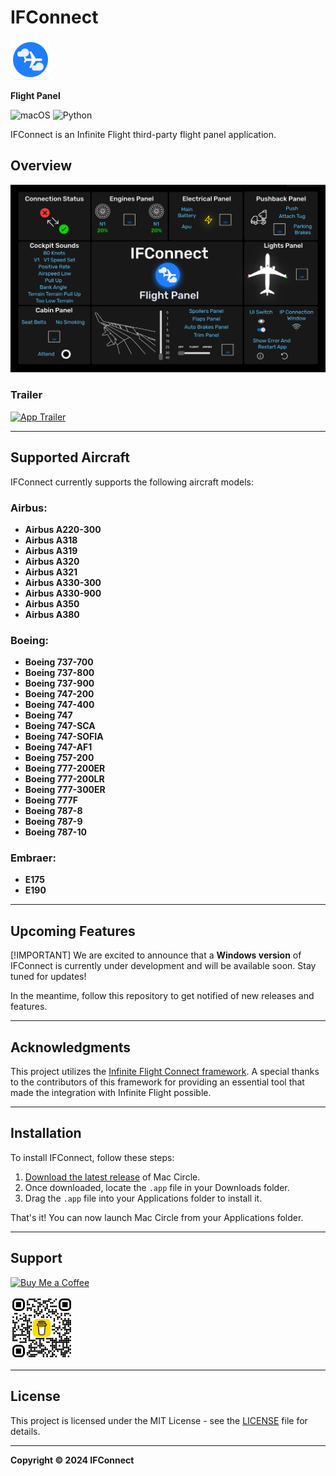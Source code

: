 # **IFConnect**

<img src="Images/IFConnect_logo.png" alt="App Icon" width="64" height="64">

**Flight Panel**

![macOS](https://img.shields.io/badge/mac%20os-000000?style=for-the-badge&logo=macos&logoColor=F0F0F0)
![Python](https://img.shields.io/badge/python-3776AB?style=for-the-badge&logo=python&logoColor=white)

IFConnect is an Infinite Flight third-party flight panel application.

## Overview

![Images](Images/IFConnect-Grid-Schema.jpg)

### Trailer

[![App Trailer](https://img.youtube.com/vi/3jwPE93IAsc/maxresdefault.jpg)](https://youtu.be/3jwPE93IAsc)

---

## Supported Aircraft

IFConnect currently supports the following aircraft models:

### **Airbus:**
- **Airbus A220-300**
- **Airbus A318**
- **Airbus A319**
- **Airbus A320**
- **Airbus A321**
- **Airbus A330-300**
- **Airbus A330-900**
- **Airbus A350**
- **Airbus A380**

### **Boeing:**
- **Boeing 737-700**
- **Boeing 737-800**
- **Boeing 737-900**
- **Boeing 747-200**
- **Boeing 747-400**
- **Boeing 747**
- **Boeing 747-SCA**
- **Boeing 747-SOFIA**
- **Boeing 747-AF1**
- **Boeing 757-200**
- **Boeing 777-200ER**
- **Boeing 777-200LR**
- **Boeing 777-300ER**
- **Boeing 777F**
- **Boeing 787-8**
- **Boeing 787-9**
- **Boeing 787-10**

### **Embraer:**
- **E175**
- **E190**

---

## Upcoming Features

[!IMPORTANT]
We are excited to announce that a **Windows version** of IFConnect is currently under development and will be available soon. Stay tuned for updates!

In the meantime, follow this repository to get notified of new releases and features.


---

## Acknowledgments

This project utilizes the [Infinite Flight Connect framework](https://github.com/rollingonroad/InfiniteFlightConnect.git). A special thanks to the contributors of this framework for providing an essential tool that made the integration with Infinite Flight possible.

---

## Installation

To install IFConnect, follow these steps:

1. [Download the latest release](https://github.com/brk-ozs11/Mac-Circle/releases/latest) of Mac Circle.
2. Once downloaded, locate the `.app` file in your Downloads folder.
3. Drag the `.app` file into your Applications folder to install it.

That's it! You can now launch Mac Circle from your Applications folder.

---

## Support

[![Buy Me a Coffee](https://www.buymeacoffee.com/assets/img/guidelines/download-assets-2.svg)](https://www.buymeacoffee.com/berkozus117)

<img src="images/bmc_qr.png" alt="QR Code" width="100">

---

## License

This project is licensed under the MIT License - see the [LICENSE](LICENSE) file for details.

---

**Copyright © 2024 IFConnect**
